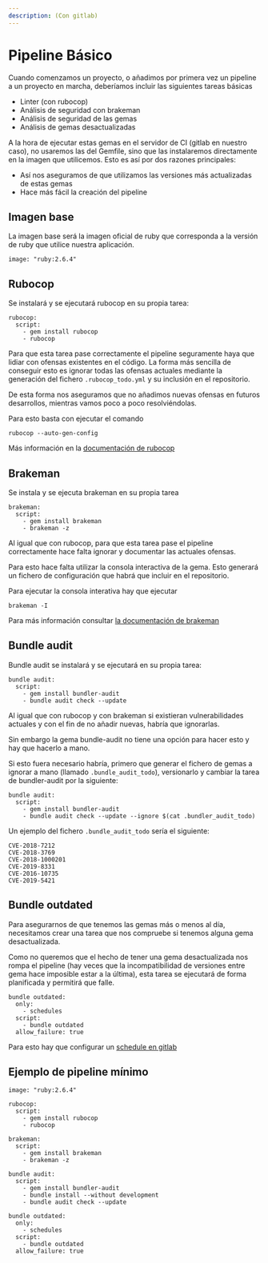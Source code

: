 ```yaml
---
description: (Con gitlab)
---
```


# Pipeline Básico

Cuando comenzamos un proyecto, o añadimos por primera vez un pipeline a un proyecto en marcha, deberíamos incluir las siguientes tareas básicas

* Linter \(con rubocop\)
* Análisis de seguridad con brakeman
* Análisis de seguridad de las gemas
* Análisis de gemas desactualizadas

A la hora de ejecutar estas gemas en el servidor de CI \(gitlab en nuestro caso\), no usaremos las del Gemfile, sino que las instalaremos directamente en la imagen que utilicemos. Esto es así por dos razones principales:

* Así nos aseguramos de que utilizamos las versiones más actualizadas de estas gemas
* Hace más fácil la creación del pipeline

## Imagen base

La imagen base será la imagen oficial de ruby que corresponda a la versión de ruby que utilice nuestra aplicación.

```text
image: "ruby:2.6.4"
```

## Rubocop

Se instalará y se ejecutará rubocop en su propia tarea:

```text
rubocop:
  script:
    - gem install rubocop
    - rubocop
```

Para que esta tarea pase correctamente el pipeline seguramente haya que lidiar con ofensas existentes en el código. La forma más sencilla de conseguir esto es ignorar todas las ofensas actuales mediante la generación del fichero `.rubocop_todo.yml` y su inclusión en el repositorio.

De esta forma nos aseguramos que no añadimos nuevas ofensas en futuros desarrollos, mientras vamos poco a poco resolviéndolas.

Para esto basta con ejecutar el comando

```text
rubocop --auto-gen-config
```

Más información en la [documentación de rubocop](https://github.com/rubocop-hq/rubocop/blob/master/manual/index.md)

## Brakeman

Se instala y se ejecuta brakeman en su propia tarea

```text
brakeman:
  script:
    - gem install brakeman
    - brakeman -z
```

Al igual que con rubocop, para que esta tarea pase el pipeline correctamente hace falta ignorar y documentar las actuales ofensas.

Para esto hace falta utilizar la consola interactiva de la gema. Esto generará un fichero de configuración que habrá que incluir en el repositorio.

Para ejecutar la consola interativa hay que ejecutar

```text
brakeman -I
```

Para más información consultar [la documentación de brakeman](https://brakemanscanner.org/docs/options/)

## Bundle audit

Bundle audit se instalará y se ejecutará en su propia tarea:

```text
bundle audit:
  script:
    - gem install bundler-audit
    - bundle audit check --update
```

Al igual que con rubocop y con brakeman si existieran vulnerabilidades actuales y con el fin de no añadir nuevas, habría que ignorarlas.

Sin embargo la gema bundle-audit no tiene una opción para hacer esto y hay que hacerlo a mano.

Si esto fuera necesario habría, primero que generar el fichero de gemas a ignorar a mano \(llamado `.bundle_audit_todo`\), versionarlo y cambiar la tarea de bundler-audit por la siguiente:

```text
bundle audit:
  script:
    - gem install bundler-audit
    - bundle audit check --update --ignore $(cat .bundler_audit_todo)
```

Un ejemplo del fichero `.bundle_audit_todo` sería el siguiente:

```text
CVE-2018-7212
CVE-2018-3769
CVE-2018-1000201
CVE-2019-8331
CVE-2016-10735
CVE-2019-5421
```

## Bundle outdated

Para asegurarnos de que tenemos las gemas más o menos al día, necesitamos crear una tarea que nos compruebe si tenemos alguna gema desactualizada.

Como no queremos que el hecho de tener una gema desactualizada nos rompa el pipeline \(hay veces que la incompatibilidad de versiones entre gema hace imposible estar a la última\), esta tarea se ejecutará de forma planificada y permitirá que falle.

```text
bundle outdated:
  only:
    - schedules
  script:
    - bundle outdated
  allow_failure: true
```

Para esto hay que configurar un [schedule en gitlab](https://docs.gitlab.com/ee/user/project/pipelines/schedules.html)

## Ejemplo de pipeline mínimo

```text
image: "ruby:2.6.4"

rubocop:
  script:
    - gem install rubocop
    - rubocop

brakeman:
  script:
    - gem install brakeman
    - brakeman -z

bundle audit:
  script:
    - gem install bundler-audit
    - bundle install --without development
    - bundle audit check --update

bundle outdated:
  only:
    - schedules
  script:
    - bundle outdated
  allow_failure: true
```

